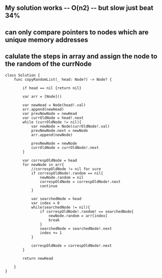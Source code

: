 ## My solution works -- O(n2) -- but slow just beat 34%
## can only compare pointers to nodes which are unique memory addresses
## calulate the steps in array and assign the node to the random of the currNode
    class Solution {
        func copyRandomList(_ head: Node?) -> Node? {

            if head == nil {return nil}

            var arr = [Node]()

            var newHead = Node(head!.val)
            arr.append(newHead)
            var prevNewNode = newHead
            var currOldNode = head!.next
            while (currOldNode != nil){
                var newNode = Node(currOldNode!.val)
                prevNewNode.next = newNode
                arr.append(newNode)

                prevNewNode = newNode
                currOldNode = currOldNode!.next
            }

            var correspOldNode = head
            for newNode in arr{
                //correspOldNode != nil for sure
                if correspOldNode!.random == nil{
                    newNode.random = nil
                    correspOldNode = correspOldNode!.next
                    continue
                }

                var searchedNode = head
                var index = 0
                while(searchedNode != nil){
                    if correspOldNode!.random! == searchedNode{
                        newNode.random = arr[index]
                        break
                    }
                    searchedNode = searchedNode!.next
                    index += 1
                }

                correspOldNode = correspOldNode!.next
            }

            return newHead

        }
    }
